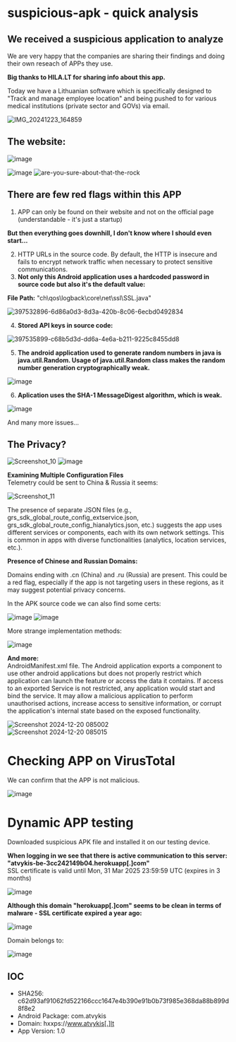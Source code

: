 # suspicious-apk - quick analysis    

## We received a suspicious application to analyze
We are very happy that the companies are sharing their findings and doing their own reseach of APPs they use.

**Big thanks to HILA.LT for sharing info about this app.**

Today we have a Lithuanian software which is specifically designed to "Track and manage employee location" and being pushed to for various medical institutions (private sector and GOVs) via email.

![IMG_20241223_164859](https://github.com/user-attachments/assets/d0b91661-2a83-4305-8c9d-bcc115594e15)  

## The website:  

![image](https://github.com/user-attachments/assets/41b59280-d402-494e-a73c-84c1ebffd3cc)    

![image](https://github.com/user-attachments/assets/5940f096-ee9e-4540-8105-4864f66f2573)
![are-you-sure-about-that-the-rock](https://github.com/user-attachments/assets/217ecb3e-029a-40fe-bd08-9baaac92133c)    

## There are few red flags within this APP    

1. APP can only be found on their website and not on the official page (understandable - it's just a startup)

**But then everything goes downhill, I don't know where I should even start...**    

2. HTTP URLs in the source code. By default, the HTTP is insecure and fails to encrypt network traffic when necessary to protect sensitive communications.    
3. **Not only this Android application uses a hardcoded password in source code but also it's the default value:**

**File Path:** "ch\qos\logback\core\net\ssl\SSL.java"

![397532896-6d86a0d3-8d3a-420b-8c06-6ecbd0492834](https://github.com/user-attachments/assets/59506a56-75a1-4a35-b740-8e6a2ec41ce7)  


4. **Stored API keys in source code:**    

![397535899-c68b5d3d-dd6a-4e6a-b211-9225c8455dd8](https://github.com/user-attachments/assets/f6c49889-89dc-4f31-89d4-12550d92739d)  


5. **The android application used to generate random numbers in java is java.util.Random. Usage of java.util.Random class makes the random number generation cryptographically weak.**        
 
![image](https://github.com/user-attachments/assets/45652b53-7f19-4bd1-a793-caf002c45fd6)    

6. **Aplication uses the SHA-1 MessageDigest algorithm, which is weak.**    

![image](https://github.com/user-attachments/assets/dd94bf91-310b-4d18-b306-a1b4530f863e)    

And many more issues...

## The Privacy?    

![Screenshot_10](https://github.com/user-attachments/assets/3d0d0780-2c36-450d-81a5-c08283ef1e32) ![image](https://github.com/user-attachments/assets/fdf65bd8-b7f2-4895-9491-15276e567b5d)


**Examining Multiple Configuration Files**    
Telemetry could be sent to China & Russia it seems:    

![Screenshot_11](https://github.com/user-attachments/assets/8be3b0f1-dbb5-4b79-844e-a322b7fb48bd)    



The presence of separate JSON files (e.g., grs_sdk_global_route_config_extservice.json, grs_sdk_global_route_config_hianalytics.json, etc.) suggests the app uses different services or components, each with its own network settings. 
This is common in apps with diverse functionalities (analytics, location services, etc.).  

**Presence of Chinese and Russian Domains:**    

Domains ending with .cn (China) and .ru (Russia) are present.
This could be a red flag, especially if the app is not targeting users in these regions, as it may suggest potential privacy concerns.

In the APK source code we can also find some certs:

![image](https://github.com/user-attachments/assets/7c69fdaf-8505-4747-8844-fe836f7bd879) ![image](https://github.com/user-attachments/assets/3dd66401-4385-4cb6-8afe-559cb98d3e7f)

More strange implementation methods:    

![image](https://github.com/user-attachments/assets/405c46c8-0dc2-49e5-829c-e72782e045ee)    

**And more:**  
AndroidManifest.xml file. The Android application exports a component to use other android applications but does not properly restrict which application can launch the feature or access the data it contains. If access to an exported Service is not restricted, any application would start and bind the service. It may allow a malicious application to perform unauthorised actions, increase access to sensitive information, or corrupt the application's internal state based on the exposed functionality.  

![Screenshot 2024-12-20 085002](https://github.com/user-attachments/assets/d60554d9-ecef-4b62-8da8-71eeb02f8b6d)  
![Screenshot 2024-12-20 085015](https://github.com/user-attachments/assets/6f8bbc5f-4368-425e-87a6-1548bdc2ce74)  

# Checking APP on VirusTotal
We can confirm that the APP is not malicious.  

![image](https://github.com/user-attachments/assets/7e9c71ca-6beb-4945-96c2-3ee331509e44)  

# Dynamic APP testing  
Downloaded suspicious APK file and installed it on our testing device.  


**When logging in we see that there is active communication to this server: "atvykis-be-3cc242149b04.herokuapp[.]com"**  
SSL certificate is valid until	Mon, 31 Mar 2025 23:59:59 UTC (expires in 3 months)  

![image](https://github.com/user-attachments/assets/cc3d50a7-ea9d-4519-8300-7b59423f7285)  


**Although this domain "herokuapp[.]com" seems to be clean in terms of malware - SSL certificate expired a year ago:**   

![image](https://github.com/user-attachments/assets/b9433b20-1db9-4757-b2f2-5f7aba03f247)  


Domain belongs to:  

![image](https://github.com/user-attachments/assets/c0d4f655-6d7e-40fd-9bca-5bfa2db9487f)  



## IOC    
- SHA256: c62d93af91062fd522166ccc1647e4b390e91b0b73f985e368da88b899d8f8e2    
- Android Package: com.atvykis
- Domain: hxxps://www.atvykis[.]lt
- App Version: 1.0
